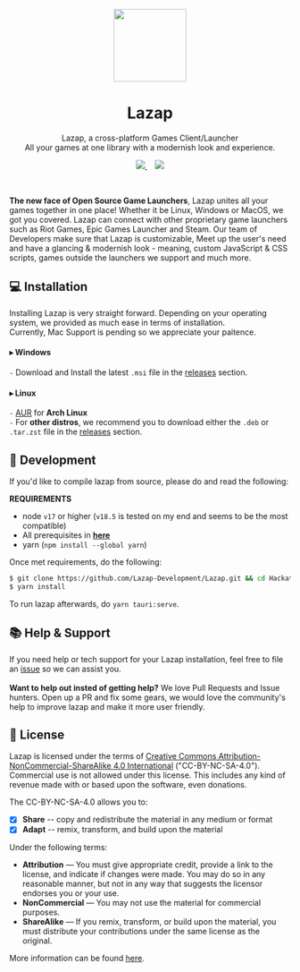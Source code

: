 <p align="center">
<a href="#" target="_blank"><img src="https://media.discordapp.net/attachments/910422768045133869/914878042508251156/icon.png" width="130px" height="auto"/></a>
</p>

<h1 align="center">
  Lazap
</h1>

<p align="center">
  Lazap, a cross-platform Games Client/Launcher <br>
  All your games at one library with a modernish look and experience.
</p>

<p align="center">
  <a href="https://github.com/Lazap-Development/lazap/releases">
     <img src="https://img.shields.io/github/downloads/Lazap-Development/lazap/total.svg?style=for-the-badge&color=ffffff&logo=windows" />
  </a>⠀
  <a href="https://dashcruft.com/discord">
      <img src="https://img.shields.io/discord/836790685784211486?logo=discord&label=Discord&style=for-the-badge&color=228B22">
  </a>
 </p>
<br>

**The new face of Open Source Game Launchers**, Lazap unites all your games together in one place! Whether it be Linux, Windows or MacOS, we got you covered. Lazap can connect with other proprietary game launchers such as Riot Games, Epic Games Launcher and Steam. Our team of Developers make sure that Lazap is customizable, Meet up the user's need and have a glancing & modernish look - meaning, custom JavaScript & CSS scripts, games outside the launchers we support and much more.

## ‍💻 Installation

Installing Lazap is very straight forward. Depending on your operating system, we provided as much ease in terms of installation.<br>
Currently, Mac Support is pending so we appreciate your paitence.<br>

#### ▸ Windows
`-` Download and Install the latest `.msi` file in the [releases](https://github.com/Lazap-Development/lazap/releases) section.

#### ▸ Linux
`-` [AUR](https://aur.archlinux.org/packages/lazap) for **Arch Linux** <br> `-` For **other distros**, we recommend you to download either the `.deb` or `.tar.zst` file in the [releases](https://github.com/Lazap-Development/lazap/releases) section.


## 👾 Development

If you'd like to compile lazap from source, please do and read the following: <br>

**REQUIREMENTS**<br> 
- node `v17` or higher (`v18.5` is tested on my end and seems to be the most compatible)<br>
- All prerequisites in **[here](https://tauri.app/v1/guides/getting-started/prerequisites/)**
- yarn (`npm install --global yarn`)

Once met requirements, do the following:
```bash
$ git clone https://github.com/Lazap-Development/Lazap.git && cd Hackathon
$ yarn install
```
To run lazap afterwards, do `yarn tauri:serve`.


## 📚 Help & Support
If you need help or tech support for your Lazap installation, feel free to file an [issue](https://github.com/Lazap-Development/lazap/issues) so we can assist you.<br><br>
**Want to help out insted of getting help?** We love Pull Requests and Issue hunters. Open up a PR and fix some gears, we would love the community's help to improve lazap and make it more user friendly.

## 🛂 License
Lazap is licensed under the terms of [Creative Commons Attribution-NonCommercial-ShareAlike 4.0 International](https://github.com/DashCruft-Nation/lazap/blob/main/LICENSE.md) ("CC-BY-NC-SA-4.0"). Commercial use is not allowed under this license. This includes any kind of revenue made with or based upon the software, even donations.

The CC-BY-NC-SA-4.0 allows you to:
- [x] **Share** -- copy and redistribute the material in any medium or format
- [x] **Adapt** -- remix, transform, and build upon the material

Under the following terms:
- **Attribution** — You must give appropriate credit, provide a link to the license, and indicate if changes were made. You may do so in any reasonable manner, but not in any way that suggests the licensor endorses you or your use.
- **NonCommercial** — You may not use the material for commercial purposes. 
- **ShareAlike** — If you remix, transform, or build upon the material, you must distribute your contributions under the same license as the original.

More information can be found [here](https://creativecommons.org/licenses/by-nc-sa/4.0/).

